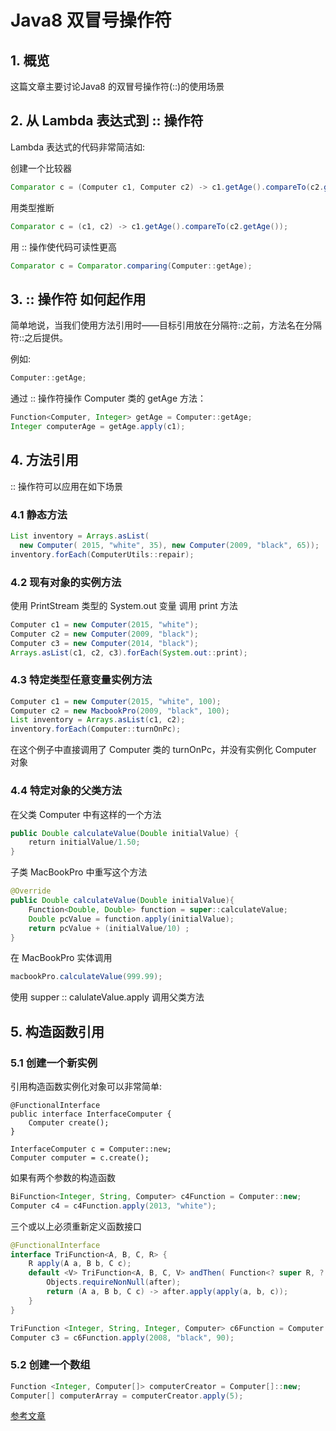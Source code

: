 # Java8 双冒号操作符

## 1. 概览

这篇文章主要讨论Java8 的双冒号操作符(::)的使用场景

## 2. 从 Lambda 表达式到 :: 操作符

Lambda 表达式的代码非常简洁如:

创建一个比较器

```java
Comparator c = (Computer c1, Computer c2) -> c1.getAge().compareTo(c2.getAge());
```

用类型推断

```Java
Comparator c = (c1, c2) -> c1.getAge().compareTo(c2.getAge());
```

用 :: 操作使代码可读性更高

```java
Comparator c = Comparator.comparing(Computer::getAge);
```

## 3. :: 操作符 如何起作用

简单地说，当我们使用方法引用时——目标引用放在分隔符::之前，方法名在分隔符::之后提供。

例如:

```java
Computer::getAge;
```

通过 :: 操作符操作 Computer 类的 getAge 方法：

```java
Function<Computer, Integer> getAge = Computer::getAge;
Integer computerAge = getAge.apply(c1);
```

## 4. 方法引用

:: 操作符可以应用在如下场景

### 4.1 静态方法

```java
List inventory = Arrays.asList(
  new Computer( 2015, "white", 35), new Computer(2009, "black", 65));
inventory.forEach(ComputerUtils::repair);
```

### 4.2 现有对象的实例方法

使用 PrintStream 类型的 System.out 变量 调用 print 方法

```java
Computer c1 = new Computer(2015, "white");
Computer c2 = new Computer(2009, "black");
Computer c3 = new Computer(2014, "black");
Arrays.asList(c1, c2, c3).forEach(System.out::print);
```

### 4.3 特定类型任意变量实例方法

```java
Computer c1 = new Computer(2015, "white", 100);
Computer c2 = new MacbookPro(2009, "black", 100);
List inventory = Arrays.asList(c1, c2);
inventory.forEach(Computer::turnOnPc);
```

在这个例子中直接调用了 Computer 类的 turnOnPc，并没有实例化 Computer 对象 

### 4.4 特定对象的父类方法

在父类 Computer 中有这样的一个方法

```java
public Double calculateValue(Double initialValue) {
    return initialValue/1.50;
}
```

子类 MacBookPro 中重写这个方法

```java
@Override
public Double calculateValue(Double initialValue){
    Function<Double, Double> function = super::calculateValue;
    Double pcValue = function.apply(initialValue);
    return pcValue + (initialValue/10) ;
}
```

在 MacBookPro 实体调用

```java
macbookPro.calculateValue(999.99);
```

使用 supper :: calulateValue.apply 调用父类方法

## 5. 构造函数引用

### 5.1 创建一个新实例

引用构造函数实例化对象可以非常简单:

```
@FunctionalInterface
public interface InterfaceComputer {
    Computer create();
}
 
InterfaceComputer c = Computer::new;
Computer computer = c.create();
```

如果有两个参数的构造函数

```java
BiFunction<Integer, String, Computer> c4Function = Computer::new; 
Computer c4 = c4Function.apply(2013, "white");
```

三个或以上必须重新定义函数接口

```java
@FunctionalInterface
interface TriFunction<A, B, C, R> { 
    R apply(A a, B b, C c); 
    default <V> TriFunction<A, B, C, V> andThen( Function<? super R, ? extends V> after) { 
        Objects.requireNonNull(after); 
        return (A a, B b, C c) -> after.apply(apply(a, b, c)); 
    } 
}

TriFunction <Integer, String, Integer, Computer> c6Function = Computer::new;
Computer c3 = c6Function.apply(2008, "black", 90);
```

### 5.2 创建一个数组

```java
Function <Integer, Computer[]> computerCreator = Computer[]::new;
Computer[] computerArray = computerCreator.apply(5);
```

[参考文章](https://www.baeldung.com/java-8-double-colon-operator)

